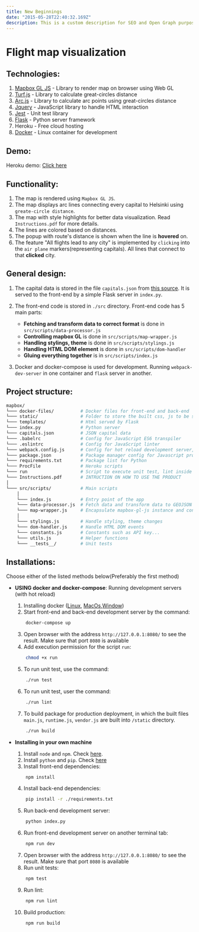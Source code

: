 ```yaml
---
title: New Beginnings
date: "2015-05-28T22:40:32.169Z"
description: This is a custom description for SEO and Open Graph purposes, rather than the default generated excerpt. Simply add a description field to the frontmatter.
---
```


# Flight map visualization

## Technologies:
1. [Mapbox GL JS](https://docs.mapbox.com/mapbox-gl-js/api/) - Library to render map on browser using Web GL
2. [Turf.js](https://turfjs.org/) - Library to calculate great-circles distance
3. [Arc.js](https://github.com/springmeyer/arc.js/) - Library to calculate arc points using great-circles distance
3. [Jquery](https://jquery.com/) - JavaScript library to handle HTML interaction  
4. [Jest](https://jestjs.io/) - Unit test library
5. [Flask](https://palletsprojects.com/p/flask/) - Python server framework
6. Heroku - Free cloud hosting
7. [Docker](https://www.docker.com/) - Linux container for development

## Demo: 
Heroku demo: [Click here](https://flight-map-visualizer.herokuapp.com/)

## Functionality:
1. The map is rendered using `Mapbox GL JS`.
2. The map displays arc lines connecting every capital to Helsinki using `greate-circle distance`.
3. The map with style highlights for better data visualization. Read `Instructions.pdf` for more details.
4. The lines are colored based on distances.
5. The popup with route's distance is shown when the line is **hovered** on.
6. The feature "All flights lead to any city" is implemented by `clicking` into the `air plane` markers(representing capitals). All lines that connect to that **clicked** city.

## General design:

1. The capital data is stored in the file `capitals.json` from [this source](http://techslides.com/list-of-countries-and-capitals). It is served to the front-end by a simple Flask server in `index.py`.

2. The front-end code is stored in `./src` directory. Front-end code has 5 main parts: 
    * **Fetching and transform data to correct format** is done in `src/scripts/data-processor.js`
    * **Controlling mapbox GL** is done in `src/scripts/map-wrapper.js`
    * **Handling stylings, theme** is done in `src/scripts/stylings.js`
    * **Handling HTML DOM element** is done in `src/scripts/dom-handler`
    * **Gluing everything together** is in `src/scripts/index.js`

3. Docker and docker-compose is used for development. Running `webpack-dev-server` in one container and `flask` server in another.

## Project structure:

```bash
mapbox/
└─── docker-files/          # Docker files for front-end and back-end
└─── static/                # Folder to store the built css, js to be served by Flask
└─── templates/             # Html served by Flask
└─── index.py               # Python server
└─── capitals.json          # JSON capital data
└─── .babelrc               # Config for JavaScript ES6 transpiler
└─── .eslintrc              # Config for JavaScript linter
└─── webpack.config.js      # Config for hot reload development server, package builder
└─── package.json           # Package manager config for Javascript project
└─── requirements.txt       # Package list for Python
└─── ProcFile               # Heroku scripts
└─── run                    # Script to execute unit test, lint inside Docker container
└─── Instructions.pdf       # INTRUCTION ON HOW TO USE THE PRODUCT
│
└─── src/scripts/           # Main scripts
    │
    └─── index.js           # Entry point of the app
    └─── data-processor.js  # Fetch data and transform data to GEOJSON format
    └─── map-wrapper.js     # Encapsulate mapbox-gl-js instance and controll the map
    │
    └─── stylings.js        # Handle styling, theme changes
    └─── dom-handler.js     # Handle HTML DOM events
    └─── constants.js       # Constants such as API key...
    └─── utils.js           # Helper functions
    └─── __tests__/         # Unit tests
```

## Installations:

Choose either of the listed methods below(Preferably the first method)

* **USING docker and docker-compose**: Running development servers (with hot reload) 
    1. Installing docker ([Linux](https://cwiki.apache.org/confluence/pages/viewpage.action?pageId=94798094), [MacOs](https://runnable.com/docker/install-docker-on-macos),[Window](https://www.sitepoint.com/docker-windows-10-home/))
    2. Start front-end and back-end development server by the command:
    ```bash
        docker-compose up
    ```
    3. Open browser with the address `http://127.0.0.1:8080/` to see the result. Make sure that port `8080` is available
    4. Add execution permission for the script `run`:
    ```bash
        chmod +x run
    ```
    5. To run unit test, use the command:
    ```bash
        ./run test
    ```
    6. To run unit test, user the command:
    ```bash
        ./run lint
    ```
    7. To build package for production deployment, in which the built files `main.js`, `runtime.js`, `vendor.js` are built into `/static` directory.
    ```bash
        ./run build
    ```


* **Installing in your own machine**
    1. Install `node` and `npm`. Check [here](https://www.digitalocean.com/community/tutorials/how-to-install-node-js-on-ubuntu-18-04).
    2. Install `python` and `pip`. Check [here](https://linuxize.com/post/how-to-install-pip-on-ubuntu-18.04/)
    3. Install front-end dependencies:
    ```bash
        npm install
    ```
    4. Install back-end dependencies:
    ```bash
        pip install -r ./requirements.txt
    ```
    5. Run back-end development server:
    ```bash
        python index.py
    ```
    6. Run front-end development server on another terminal tab:
    ```bash
        npm run dev
    ```
    7. Open browser with the address `http://127.0.0.1:8080/` to see the result. Make sure that port `8080` is available
    8. Run unit tests:
    ```bash
        npm test
    ```
    9. Run lint:
    ```bash
        npm run lint
    ```
    10. Build production:
    ```bash
        npm run build
    ```
